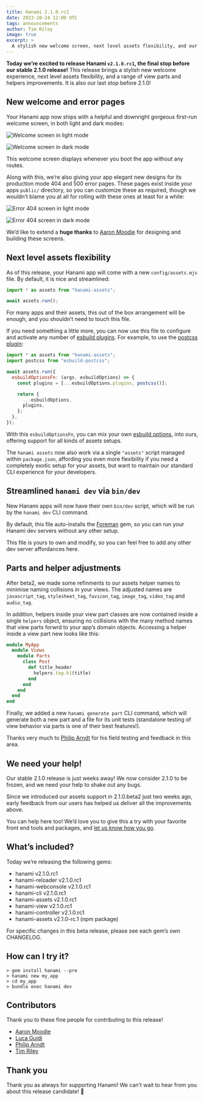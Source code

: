 ```yaml
---
title: Hanami 2.1.0.rc1
date: 2023-10-24 12:00 UTC
tags: announcements
author: Tim Riley
image: true
excerpt: >
  A stylish new welcome screen, next level assets flexibility, and our last stop before 2.1.0!
---
```


**Today we’re excited to release Hanami `v2.1.0.rc1`, the final stop before our stable 2.1.0 release!** This release brings a stylish new welcome experience, next level assets flexibility, and a range of view parts and helpers improvements. It is also our last stop before 2.1.0!

## New welcome and error pages

Your Hanami app now ships with a helpful and downright gorgeous first-run welcome screen, in both light and dark modes:

![Welcome screen in light mode](/blog/2023/10/26/hanami-210rc1/welcome-light.png)

![Welcome screen in dark mode](/blog/2023/10/26/hanami-210rc1/welcome-dark.png)

This welcome screen displays whenever you boot the app without any routes.

Along with this, we’re also giving your app elegant new designs for its production mode 404 and 500 error pages. These pages exist inside your apps `public/` directory, so you can customize these as required, though we wouldn’t blame you at all for rolling with these ones at least for a while:

![Error 404 screen in light mode](/blog/2023/10/26/hanami-210rc1/error-404-light.png)

![Error 404 screen in dark mode](/blog/2023/10/26/hanami-210rc1/error-404-dark.png)

We’d like to extend a **huge thanks** to [Aaron Moodie](https://github.com/aaronmoodie) for designing and building these screens.

## Next level assets flexibility

As of this release, your Hanami app will come with a new `config/assets.mjs` file. By default, it is nice and streamlined:

```js
import * as assets from "hanami-assets";

await assets.run();
```

For many apps and their assets, this out of the box arrangement will be enough, and you shouldn’t need to touch this file.

If you need something a little more, you can now use this file to configure and activate any number of [esbuild plugins](https://github.com/esbuild/community-plugins). For example, to use the [postcss plugin](https://github.com/karolis-sh/esbuild-postcss):

```js
import * as assets from "hanami-assets";
import postcss from "esbuild-postcss";

await assets.run({
  esbuildOptionsFn: (args, esbuildOptions) => {
    const plugins = [...esbuildOptions.plugins, postcss()];

    return {
      ...esbuildOptions,
      plugins,
    };
  },
});
```

With this `esbuildOptionsFn`, you can mix your own [esbuild options](https://esbuild.github.io), into ours, offering support for all kinds of assets setups.

The `hanami assets` now also work via a single `"assets"` script managed within `package.json`, affording you even more flexibility if you need a completely exotic setup for your assets, but want to maintain our standard CLI experience for your developers.

## Streamlined `hanami dev` via `bin/dev`

New Hanami apps will now have their own `bin/dev` script, which will be run by the `hanami dev` CLI command.

By default, this file auto-installs the [Foreman](https://github.com/ddollar/foreman) gem, so you can run your Hanami dev servers without any other setup.

This file is yours to own and modify, so you can feel free to add any other dev server affordances here.

## Parts and helper adjustments

After beta2, we made some refinments to our assets helper names to minimise naming collisions in your views. The adjusted names are `javascript_tag`, `stylesheet_tag`, `favicon_tag`, `image_tag`, `video_tag` and `audio_tag`.

In addition, helpers inside your view part classes are now contained inside a single `helpers` object, ensuring no collisions with the many method names that view parts forwrd to your app’s domain objects. Accessing a helper inside a view part new looks like this:

```ruby
module MyApp
  module Views
    module Parts
      class Post
        def title_header
          helpers.tag.h1(title)
        end
      end
    end
  end
end
```

Finally, we added a new `hanami generate part` CLI command, which will generate both a new part and a file for its unit tests (standalone testing of view behavior via parts is one of their best features!).

Thanks very much to [Philip Arndt](https://github.com/parndt) for his field testing and feedback in this area.

## We need your help!

Our stable 2.1.0 release is just weeks away! We now consider 2.1.0 to be frozen, and we need your help to shake out any bugs.

Since we introduced our assets support in 2.1.0.beta2 just two weeks ago, early feedback from our users has helped us deliver all the improvements above.

You can help here too! We’d love you to give this a try with your favorite front end tools and packages, and [let us know how you go](https://discourse.hanamirb.org).

## What’s included?

Today we’re releasing the following gems:

- hanami v2.1.0.rc1
- hanami-reloader v2.1.0.rc1
- hanami-webconsole v2.1.0.rc1
- hanami-cli v2.1.0.rc1
- hanami-assets v2.1.0.rc1
- hanami-view v2.1.0.rc1
- hanami-controller v2.1.0.rc1
- hanami-assets v2.1.0-rc.1 (npm package)

For specific changes in this beta release, please see each gem’s own CHANGELOG.

## How can I try it?

```shell
> gem install hanami --pre
> hanami new my_app
> cd my_app
> bundle exec hanami dev
```

## Contributors

Thank you to these fine people for contributing to this release!

- [Aaron Moodie](https://github.com/aaronmoodie)
- [Luca Guidi](https://github.com/jodosha)
- [Philip Arndt](https://github.com/parndt)
- [Tim Riley](https://github.com/timriley)

## Thank you

Thank you as always for supporting Hanami! We can’t wait to hear from you about this release candidate! 🌸
